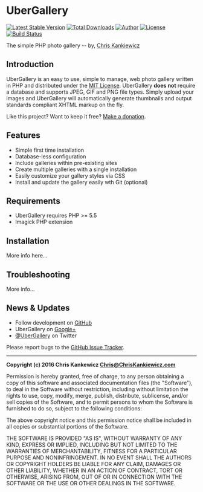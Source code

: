UberGallery
===========

[![Latest Stable Version](https://img.shields.io/packagist/v/UberGallery/UberGallery.svg)](https://packagist.org/packages/UberGallery/UberGallery)
[![Total Downloads](https://img.shields.io/packagist/dt/UberGallery/UberGallery.svg)](https://packagist.org/packages/UberGallery/UberGallery)
[![Author](https://img.shields.io/badge/author-Chris%20Kankiewicz-blue.svg)](https://www.ChrisKankiewicz.com)
[![License](https://img.shields.io/packagist/l/UberGallery/UberGallery.svg)](https://packagist.org/packages/UberGallery/UberGallery)
[![Build Status](https://img.shields.io/travis/UberGallery/UberGallery.svg)](https://travis-ci.org/UberGallery/UberGallery)

The simple PHP photo gallery -- by, [Chris Kankiewicz](https://www.ChrisKankiewicz.com)

Introduction
------------

UberGallery is an easy to use, simple to manage, web photo gallery written in PHP and distributed
under the [MIT License](http://www.opensource.org/licenses/mit-license.php). UberGallery
**does not** require a database and supports JPEG, GIF and PNG file types. Simply upload your images
and UberGallery will automatically generate thumbnails and output standards compliant XHTML markup
on the fly.

Like this project? Want to keep it free? [Make a donation](https://paypal.me/ChrisKankiewicz).

Features
--------

  * Simple first time installation
  * Database-less configuration
  * Include galleries within pre-existing sites
  * Create multiple galleries with a single installation
  * Easily customize your gallery styles via CSS
  * Install and update the gallery easily wth Git (optional)


Requirements
------------

  - UberGallery requires PHP >= 5.5
  - Imagick PHP extension

Installation
------------

More info here...

Troubleshooting
---------------

More info...

News & Updates
--------------

  * Follow development on [GitHub](https://github.com/UberGallery/UberGallery)
  * UberGallery on [Google+](https://plus.google.com/collection/08BuMB)
  * [@UberGallery](https://twitter.com/ubergallery) on Twitter

Please report bugs to the [GitHub Issue Tracker](https://github.com/UberGallery/UberGallery/issues).

-----

**Copyright (c) 2016 Chris Kankewicz <Chris@ChrisKankiewicz.com>**

Permission is hereby granted, free of charge, to any person obtaining a copy
of this software and associated documentation files (the "Software"), to deal
in the Software without restriction, including without limitation the rights
to use, copy, modify, merge, publish, distribute, sublicense, and/or sell
copies of the Software, and to permit persons to whom the Software is
furnished to do so, subject to the following conditions:

The above copyright notice and this permission notice shall be included in
all copies or substantial portions of the Software.

THE SOFTWARE IS PROVIDED "AS IS", WITHOUT WARRANTY OF ANY KIND, EXPRESS OR
IMPLIED, INCLUDING BUT NOT LIMITED TO THE WARRANTIES OF MERCHANTABILITY,
FITNESS FOR A PARTICULAR PURPOSE AND NONINFRINGEMENT. IN NO EVENT SHALL THE
AUTHORS OR COPYRIGHT HOLDERS BE LIABLE FOR ANY CLAIM, DAMAGES OR OTHER
LIABILITY, WHETHER IN AN ACTION OF CONTRACT, TORT OR OTHERWISE, ARISING FROM,
OUT OF OR IN CONNECTION WITH THE SOFTWARE OR THE USE OR OTHER DEALINGS IN
THE SOFTWARE.
